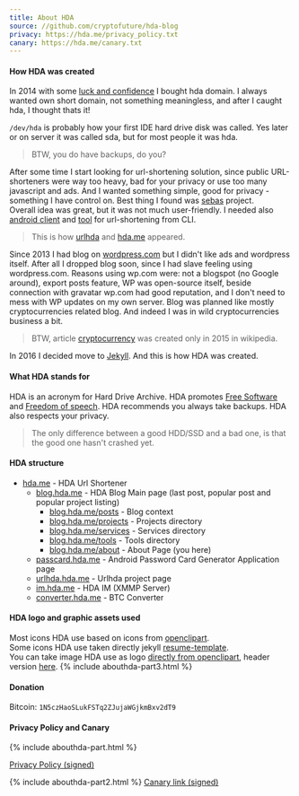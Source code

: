 ```yaml
---
title: About HDA
source: //github.com/cryptofuture/hda-blog
privacy: https://hda.me/privacy_policy.txt
canary: https://hda.me/canary.txt
---
```


#### How HDA was created

In 2014 with some [luck and confidence](https://github.com/hocza/mdac) I bought hda domain. I always wanted own short domain, not something meaningless, and after I caught hda, I thought thats it!

`/dev/hda` is probably how your first IDE hard drive disk was called. Yes later or on server it was called sda, but for most people it was hda.

> BTW, you do have backups, do you?

After some time I start looking for url-shortening solution, since public URL-shorteners were way too heavy, bad for your privacy or use too many javascript and ads. And I wanted something simple, good for privacy - something I have control on. Best thing I found was [sebas](https://github.com/bastilian/sebas) project.  
Overall idea was great, but it was not much user-friendly. I needed also [android client](https://github.com/cryptofuture/urlhda-android) and [tool](https://github.com/cryptofuture/urlhda/raw/master/script/urlhda) for url-shortening from CLI. 

> This is how [urlhda](http://github.com/cryptofuture/urlhda) and [hda.me](https://hda.me) appeared. 

Since 2013 I had blog on [wordpress.com](https://cryptofuture.wordpress.com/) but I didn't like ads and wordpress itself. After all I dropped
 blog soon, since I had slave feeling using wordpress.com. Reasons using wp.com were: not a blogspot (no Google around), export posts feature, WP was open-source itself, beside connection with gravatar wp.com had good reputation, and I don't need to mess with WP updates on my own server. Blog was planned like mostly cryptocurrencies related blog. And indeed I was in wild cryptocurrencies business a bit.

> BTW, article [cryptocurrency](https://en.wikipedia.org/wiki/Cryptocurrency) was created only in 2015 in wikipedia.

In 2016 I decided move to [Jekyll](https://jekyllrb.com/).  And this is how HDA was created.

#### What HDA stands for

HDA is an acronym for Hard Drive Archive. HDA promotes [Free Software](https://www.gnu.org/philosophy/free-sw.en.html) and [Freedom of speech](https://en.wikipedia.org/wiki/Freedom_of_speech). HDA recommends you always take backups. HDA also respects your privacy. 

> The only difference between a good HDD/SSD and a bad one, is that the good one hasn't crashed yet.

#### HDA structure

- [hda.me](https://hda.me) - HDA Url Shortener
    - [blog.hda.me](https://blog.hda.me) - HDA Blog Main page (last post, popular post and popular project listing)
        - [blog.hda.me/posts](https://blog.hda.me/posts) - Blog context
        - [blog.hda.me/projects](https://blog.hda.me/projects) - Projects directory
        - [blog.hda.me/services](https://blog.hda.me/services) - Services directory
        - [blog.hda.me/tools](https://blog.hda.me/tools) - Tools directory
        - [blog.hda.me/about](https://blog.hda.me/about) - About Page (you here)
    - [passcard.hda.me](https://passcard.hda.me) - Android Password Card Generator Application page
    - [urlhda.hda.me](https://urlhda.hda.me) - Urlhda project page
    - [im.hda.me](https://im.hda.me) - HDA IM (XMMP Server)
    - [converter.hda.me](https://converter.hda.me) - BTC Converter
    
#### HDA logo and graphic assets used
Most icons HDA use based on icons from [openclipart](https://openclipart.org/).  
Some icons HDA use taken directly jekyll [resume-template](https://github.com/jglovier/resume-template).    
You can take image HDA use as logo [directly from openclipart](https://openclipart.org/detail/131323/hard-disk), header version [here](https://openclipart.org/detail/240287/there-goes-your-disk-drive).
{% include abouthda-part3.html %}

#### Donation
Bitcoin: `1N5czHaoSLukFSTq2ZJujaWGjkmBxv2dT9`

#### Privacy Policy and Canary

{% include abouthda-part.html %}

[Privacy Policy (signed)](https://hda.me/privacy_policy.txt)

{% include abouthda-part2.html %}
[Canary link (signed)](https://hda.me/canary.txt)



